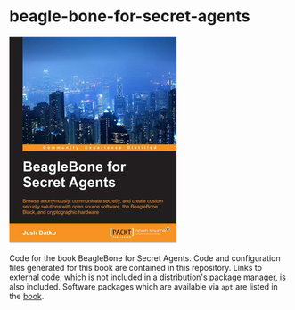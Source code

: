 beagle-bone-for-secret-agents
=============================

![Book Cover](book.jpg)

Code for the book BeagleBone for Secret Agents. Code and configuration files generated for this book are contained in this repository. Links to external code, which is not included in a distribution's package manager, is also included. Software packages which are available via `apt` are listed in the [book](https://www.packtpub.com/hardware-and-creative/beaglebone-secret-agents).

